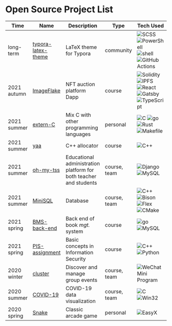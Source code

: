 # Open Source Project List

| Time        | Name                                                         | Description                                                  | Type         | Tech Used                                                    |
| ----------- | ------------------------------------------------------------ | ------------------------------------------------------------ | ------------ | ------------------------------------------------------------ |
| long-term   | [typora-latex-theme](https://github.com/Keldos-Li/typora-latex-theme) | LaTeX theme for Typora                                       | community    | ![SCSS](https://img.shields.io/badge/-SCSS-cc6699?logo=sass&logoColor=fff) ![PowerShell](https://img.shields.io/badge/-PowerShell-5391fe?logo=powershell&logoColor=fff) ![shell](https://img.shields.io/badge/-shell-000) ![GitHub Actions](https://img.shields.io/badge/-GitHub%20Actions-2088ff?logo=github%20actions&logoColor=fff) |
| 2021 autumn | [ImageFlake](https://github.com/RalXYZ/ImageFlake)           | NFT auction platform Dapp                                    | course       | ![Solidity](https://img.shields.io/badge/-Solidity-363636?logo=solidity&logoColor=fff) ![IPFS](https://img.shields.io/badge/-IPFS-65C2CB?logo=ipfs&logoColor=fff) ![React](https://img.shields.io/badge/-React-61dafb?logo=react&logoColor=000) ![Gatsby](https://img.shields.io/badge/-Gatsby-663399?logo=gatsby&logoColor=fff) ![TypeScript](https://img.shields.io/badge/-TypeScript-3178c6?logo=typescript&logoColor=fff) |
| 2021 summer | [extern-C](https://github.com/RalXYZ/extern-C)               | Mix C with other programming languages                       | personal     | ![C](https://img.shields.io/badge/-C-a8b9cc?logo=c&logoColor=fff) ![go](https://img.shields.io/badge/-go-00add8?logo=go&logoColor=fff) ![Rust](https://img.shields.io/badge/-Rust-000?logo=rust&logoColor=fff) ![Makefile](https://img.shields.io/badge/-Makefile-000) |
| 2021 summer | [yaa](https://github.com/RalXYZ/yaa)                         | C++ allocator                                                | course       | ![C++](https://img.shields.io/badge/-C%2B%2B-00599c?logo=c%2B%2B&logoColor=fff) |
| 2021 summer | [oh-my-tss](https://github.com/RalXYZ/oh-my-tss)             | Educational administration platform for both teacher and students | course, team | ![Django](https://img.shields.io/badge/-Django-092e20?logo=django&logoColor=fff) ![MySQL](https://img.shields.io/badge/-MySQL-4479a1?logo=mysql&logoColor=fff) |
| 2021 summer | [MiniSQL](https://github.com/BMS-2021/MiniSQL)               | Database                                                     | course, team | ![C++](https://img.shields.io/badge/-C%2B%2B-00599c?logo=c%2B%2B&logoColor=fff) ![Bison](https://img.shields.io/badge/-Bison-a42e2b?logo=gnu&logoColor=fff) ![Flex](https://img.shields.io/badge/-Flex-000) ![CMake](https://img.shields.io/badge/-CMake-064f8c?logo=cmake&logoColor=fff) |
| 2021 spring | [BMS-back-end](https://github.com/BMS-2021/BMS-back-end)     | Back end of book *mgt.* system                               | course       | ![go](https://img.shields.io/badge/-go-00add8?logo=go&logoColor=fff) ![MySQL](https://img.shields.io/badge/-MySQL-4479a1?logo=mysql&logoColor=fff) |
| 2021 spring | [PIS-assignment](https://github.com/RalXYZ/PIS-assignment)   | Basic concepts in Information Security                       | course       | ![C++](https://img.shields.io/badge/-C%2B%2B-00599c?logo=c%2B%2B&logoColor=fff) ![Python](https://img.shields.io/badge/-Python-3776ab?logo=python&logoColor=fff) |
| 2020 winter | [cluster](https://github.com/RalXYZ/cluster)                 | Discover and manage group events                             | course, team | ![WeChat Mini Program](https://img.shields.io/badge/-WeChat%20Mini%20Program-07c160?logo=wechat&logoColor=fff) |
| 2020 summer | [COVID-19](https://github.com/RalXYZ/COVID-19)               | COVID-19 data visualization                                  | course, team | ![C](https://img.shields.io/badge/-C-a8b9cc?logo=c&logoColor=fff) ![Win32](https://img.shields.io/badge/-Win32-008080?logo=windows%2095&logoColor=fff) |
| 2020 spring | [Snake](https://github.com/RalXYZ/Snake)                     | Classic arcade game                                          | personal     | ![EasyX](https://img.shields.io/badge/-EasyX-000)            |

